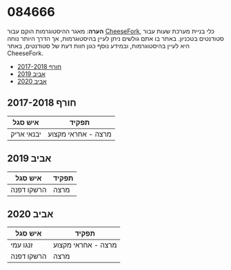 # 084666

**הערה**: מאגר ההיסטוגרמות הוקם עבור [CheeseFork](https://cheesefork.cf/), כלי בניית מערכת שעות עבור סטודנטים בטכניון. באתר בו אתם גולשים ניתן לעיין בהיסטוגרמות, אך הדרך היותר נוחה היא לעיין בהיסטוגרמות, ובמידע נוסף כגון חוות דעת של סטודנטים, באתר CheeseFork.

* [חורף 2017-2018](#201701)
* [אביב 2019](#201802)
* [אביב 2020](#201902)

<h2 id="201701">חורף 2017-2018</h2>

| איש סגל | תפקיד |
| ---- | ---- |
| יבנאי אריק | מרצה - אחראי מקצוע |

<h2 id="201802">אביב 2019</h2>

| איש סגל | תפקיד |
| ---- | ---- |
| הרשקו דפנה | מרצה |

<h2 id="201902">אביב 2020</h2>

| איש סגל | תפקיד |
| ---- | ---- |
| זנגו עמי | מרצה - אחראי מקצוע |
| הרשקו דפנה | מרצה |

